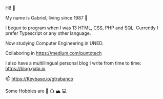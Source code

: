Hi! 👋

My name is Gabriel, living since 1987 🍷

I begun to program when I was 13 HTML, CSS, PHP and SQL. Currently I prefer Typescript or any other language.

Now studying Computer Engineering in UNED.

Collaboring in https://medium.com/puntotech

I also have a multillingual personal blog I write from time to time: https://blog.gabi.io

📫  https://Keybase.io/gtrabanco

Some Hobbies are 🤾 📺 🏔 💻

